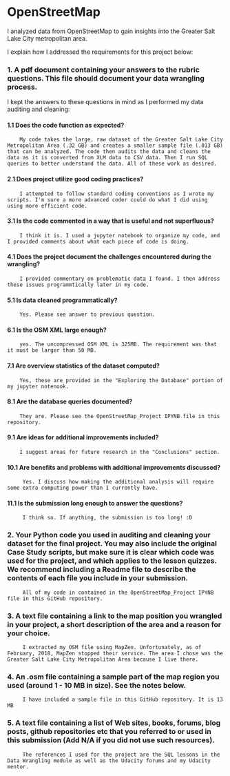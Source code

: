 # OpenStreetMap

I analyzed data from OpenStreetMap to gain insights into the Greater Salt Lake City metropolitan area.

I explain how I addressed the requirements for this project below: 

### 1.	A pdf document containing your answers to the rubric questions. This file should document your data wrangling process. 

I kept the answers to these questions in mind as I performed my data auditing and cleaning:

#### 1.1 Does the code function as expected?
        My code takes the large, raw dataset of the Greater Salt Lake City Metropolitan Area (.32 GB) and creates a smaller sample file (.013 GB) that can be analyzed. The code then audits the data and cleans the data as it is converted from XLM data to CSV data. Then I run SQL queries to better understand the data. All of these work as desired.   

#### 2.1 Does project utilize good coding practices?
        I attempted to follow standard coding conventions as I wrote my scripts. I'm sure a more advanced coder could do what I did using using more efficient code.

#### 3.1 Is the code commented in a way that is useful and not superfluous?
        I think it is. I used a jupyter notebook to organize my code, and I provided comments about what each piece of code is doing. 

#### 4.1 Does the project document the challenges encountered during the wrangling?
        I provided commentary on problematic data I found. I then address these issues programmtically later in my code. 

#### 5.1 Is data cleaned programmatically?
        Yes. Please see answer to previous question. 

#### 6.1 Is the OSM XML large enough?
        yes. The uncompressed OSM XML is 325MB. The requirement was that it must be larger than 50 MB.  

#### 7.1 Are overview statistics of the dataset computed?
        Yes, these are provided in the "Exploring the Database" portion of my jupyter notenook. 

#### 8.1 Are the database queries documented?
        They are. Please see the OpenStreetMap_Project IPYNB file in this repository. 

#### 9.1 Are ideas for additional improvements included?
        I suggest areas for future research in the "Conclusions" section. 

#### 10.1 Are benefits and problems with additional improvements discussed?
         Yes. I discuss how making the additional analysis will require some extra computing power than I currently have. 

#### 11.1 Is the submission long enough to answer the questions?
         I think so. If anything, the submission is too long! :D 

### 2.	Your Python code you used in auditing and cleaning your dataset for the final project. You may also include the original Case Study scripts, but make sure it is clear which code was used for the project, and which applies to the lesson quizzes. We recommend including a Readme file to describe the contents of each file you include in your submission.

         All of my code in contained in the OpenStreetMap_Project IPYNB file in this GitHub repository. 

### 3.	A text file containing a link to the map position you wrangled in your project, a short description of the area and a reason for your choice.

         I extracted my OSM file using MapZen. Unfortunately, as of February, 2018, MapZen stopped their service. The area I chose was the Greater Salt Lake City Metropolitan Area because I live there. 

### 4.	An .osm file containing a sample part of the map region you used (around 1 - 10 MB in size). See the notes below.

         I have included a sample file in this GitHub repository. It is 13 MB 

### 5.	A text file containing a list of Web sites, books, forums, blog posts, github repositories etc that you referred to or used in this submission (Add N/A if you did not use such resources).

         The references I used for the project are the SQL lessons in the Data Wrangling module as well as the Udacity forums and my Udacity mentor. 






